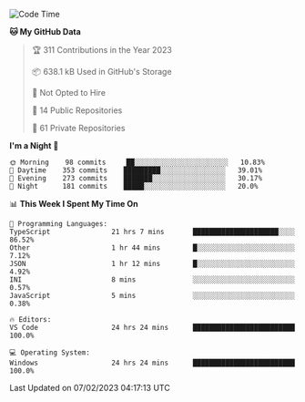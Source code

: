 <!--START_SECTION:waka-->
![Code Time](http://img.shields.io/badge/Code%20Time-3%2C595%20hrs%2015%20mins-blue)

**🐱 My GitHub Data** 

> 🏆 311 Contributions in the Year 2023
 > 
> 📦 638.1 kB Used in GitHub's Storage 
 > 
> 🚫 Not Opted to Hire
 > 
> 📜 14 Public Repositories 
 > 
> 🔑 61 Private Repositories  
 > 
**I'm a Night 🦉** 

```text
🌞 Morning    98 commits     ██░░░░░░░░░░░░░░░░░░░░░░░   10.83% 
🌆 Daytime    353 commits    █████████░░░░░░░░░░░░░░░░   39.01% 
🌃 Evening    273 commits    ███████░░░░░░░░░░░░░░░░░░   30.17% 
🌙 Night      181 commits    █████░░░░░░░░░░░░░░░░░░░░   20.0%

```


📊 **This Week I Spent My Time On** 

```text
💬 Programming Languages: 
TypeScript               21 hrs 7 mins       █████████████████████░░░░   86.52% 
Other                    1 hr 44 mins        █░░░░░░░░░░░░░░░░░░░░░░░░   7.12% 
JSON                     1 hr 12 mins        █░░░░░░░░░░░░░░░░░░░░░░░░   4.92% 
INI                      8 mins              ░░░░░░░░░░░░░░░░░░░░░░░░░   0.57% 
JavaScript               5 mins              ░░░░░░░░░░░░░░░░░░░░░░░░░   0.38%

🔥 Editors: 
VS Code                  24 hrs 24 mins      █████████████████████████   100.0%

💻 Operating System: 
Windows                  24 hrs 24 mins      █████████████████████████   100.0%

```


 Last Updated on 07/02/2023 04:17:13 UTC
<!--END_SECTION:waka-->

